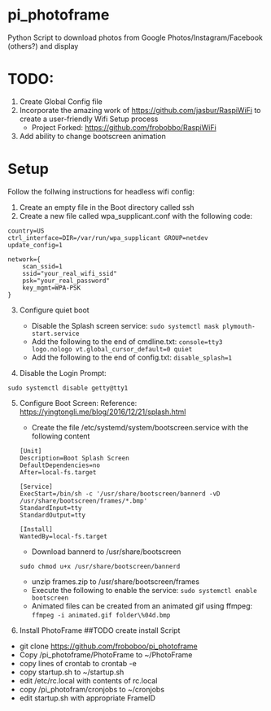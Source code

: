 # pi_photoframe
Python Script to download photos from Google Photos/Instagram/Facebook (others?) and display

# TODO:
1) Create Global Config file
2) Incorporate the amazing work of https://github.com/jasbur/RaspiWiFi to create a user-friendly Wifi Setup process
   - Project Forked: https://github.com/frobobbo/RaspiWiFi
3) Add ability to change bootscreen animation

# Setup
Follow the follwing instructions for headless wifi config:
1) Create an empty file in the Boot directory called ssh
2) Create a new file called wpa_supplicant.conf with the following code:
```
country=US
ctrl_interface=DIR=/var/run/wpa_supplicant GROUP=netdev
update_config=1

network={
    scan_ssid=1
    ssid="your_real_wifi_ssid"
    psk="your_real_password"
    key_mgmt=WPA-PSK
}
```
3) Configure quiet boot
    - Disable the Splash screen service:
    ```sudo systemctl mask plymouth-start.service```
    - Add the following to the end of cmdline.txt:
    ```console=tty3 logo.nologo vt.global_cursor_default=0 quiet```
    - Add the following to the end of config.txt:
    ```disable_splash=1```

4) Disable the Login Prompt:
```
sudo systemctl disable getty@tty1
```
5) Configure Boot Screen:
    Reference: https://yingtongli.me/blog/2016/12/21/splash.html
    - Create the file /etc/systemd/system/bootscreen.service with the following content
    ``` 
    [Unit]
    Description=Boot Splash Screen
    DefaultDependencies=no
    After=local-fs.target

    [Service]
    ExecStart=/bin/sh -c '/usr/share/bootscreen/bannerd -vD /usr/share/bootscreen/frames/*.bmp'
    StandardInput=tty
    StandardOutput=tty

    [Install]
    WantedBy=local-fs.target
    ```
    - Download bannerd to /usr/share/bootscreen
    ```
    sudo chmod u+x /usr/share/bootscreen/bannerd
    ```
    - unzip frames.zip to /usr/share/bootscreen/frames
    - Execute the following to enable the service:
    ```sudo systemctl enable bootscreen```
    - Animated files can be created from an animated gif using ffmpeg:
    ```ffmpeg -i animated.gif folder\%04d.bmp```

6) Install PhotoFrame
 ##TODO create install Script
 - git clone https://github.com/froboboo/pi_photoframe
 - Copy /pi_photoframe/PhotoFrame to ~/PhotoFrame
 - copy lines of crontab to crontab -e
 - copy startup.sh to ~/startup.sh
 - edit /etc/rc.local with contents of rc.local
 - copy /pi_photofram/cronjobs to ~/cronjobs
 - edit startup.sh with appropriate FrameID
 
